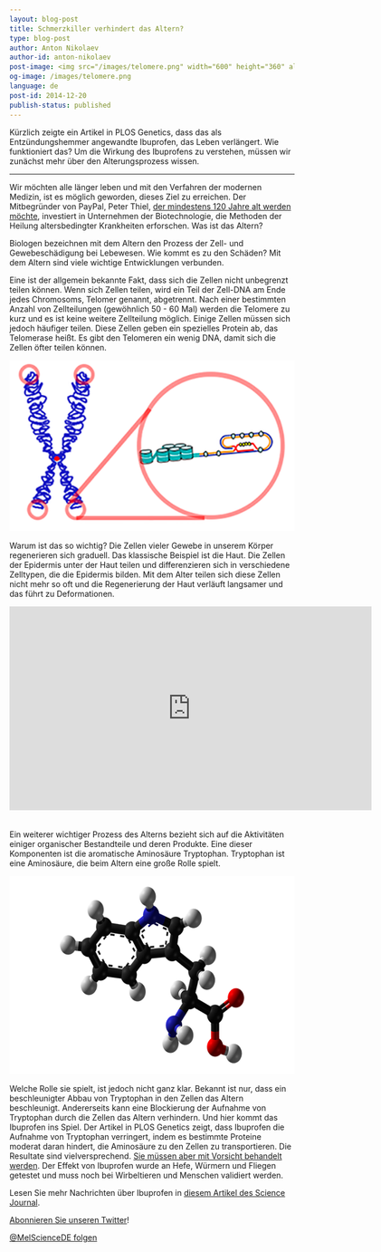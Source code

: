 ```yaml
---
layout: blog-post
title: Schmerzkiller verhindert das Altern?
type: blog-post
author: Anton Nikolaev
author-id: anton-nikolaev
post-image: <img src="/images/telomere.png" width="600" height="360" alt="Telomere">
og-image: /images/telomere.png
language: de
post-id: 2014-12-20
publish-status: published
---
```


Kürzlich zeigte ein Artikel in PLOS Genetics, dass das als Entzündungshemmer angewandte Ibuprofen, das Leben verlängert. Wie funktioniert das? Um die Wirkung des Ibuprofens zu verstehen, müssen wir zunächst mehr über den Alterungsprozess wissen.
<!-- more -->

---
Wir möchten alle länger leben und mit den Verfahren der modernen Medizin, ist es möglich geworden, dieses Ziel zu erreichen. Der Mitbegründer von PayPal, Peter Thiel, <a href="http://www.bloomberg.com/video/peter-thiel-i-m-on-the-human-growth-hormone-pill-JMrIsAq6RC~j2soBovyj4w.html">der mindestens 120 Jahre alt werden möchte</a>, investiert in Unternehmen der Biotechnologie, die Methoden der Heilung altersbedingter Krankheiten erforschen. Was ist das Altern? 

Biologen bezeichnen mit dem Altern den Prozess der Zell- und Gewebeschädigung bei Lebewesen. Wie kommt es zu den Schäden? Mit dem Altern sind viele wichtige Entwicklungen verbunden.

Eine ist der allgemein bekannte Fakt, dass sich die Zellen nicht unbegrenzt teilen können. Wenn sich Zellen teilen, wird ein Teil der Zell-DNA am Ende jedes Chromosoms, Telomer genannt, abgetrennt. Nach einer bestimmten Anzahl von Zellteilungen (gewöhnlich 50 - 60 Mal) werden die Telomere zu kurz und es ist keine weitere Zellteilung möglich. Einige Zellen müssen sich jedoch häufiger teilen. Diese Zellen geben ein spezielles Protein ab, das Telomerase heißt. Es gibt den Telomeren ein wenig DNA, damit sich die Zellen öfter teilen können. 

<img src="/images/telomere.png" width="600" alt="Telomere">

Warum ist das so wichtig? Die Zellen vieler Gewebe in unserem Körper regenerieren sich graduell. Das klassische Beispiel ist die Haut. Die Zellen der Epidermis unter der Haut teilen und differenzieren sich in verschiedene Zelltypen, die die Epidermis bilden. Mit dem Alter teilen sich diese Zellen nicht mehr so oft und die Regenerierung der Haut verläuft langsamer und das führt zu Deformationen.

<iframe width="640" height="360" src="http://www.youtube.com/embed/8_bNfQd7Smc?rel=0" frameborder="0" allowfullscreen></iframe>
<br><br>

Ein weiterer wichtiger Prozess des Alterns bezieht sich auf die Aktivitäten einiger organischer Bestandteile und deren Produkte. Eine dieser Komponenten ist die aromatische Aminosäure Tryptophan. Tryptophan ist eine Aminosäure, die beim Altern eine große Rolle spielt.

<img src="/images/tryptophan.png" width="600" height="350" alt="Tryptophan">

Welche Rolle sie spielt, ist jedoch nicht ganz klar. Bekannt ist nur, dass ein beschleunigter Abbau von Tryptophan in den Zellen das Altern beschleunigt. Andererseits kann eine Blockierung der Aufnahme von Tryptophan durch die Zellen das Altern verhindern. Und hier kommt das Ibuprofen ins Spiel. Der Artikel in PLOS Genetics zeigt, dass Ibuprofen die Aufnahme von Tryptophan verringert, indem es bestimmte Proteine moderat daran hindert, die Aminosäure zu den Zellen zu transportieren. 
Die Resultate sind vielversprechend. <a href="http://www.nhs.uk/news/2014/12December/Pages/ibuprofen-painkiller-hangover-cure-longevity.aspx">Sie müssen aber mit Vorsicht behandelt werden</a>. Der Effekt von Ibuprofen wurde an Hefe, Würmern und Fliegen getestet und muss noch bei Wirbeltieren und Menschen validiert werden.

Lesen Sie mehr Nachrichten über Ibuprofen in <a href="http://news.sciencemag.org/biology/2014/12/ibuprofen-boosts-some-organisms-life-spans">diesem Artikel des Science Journal</a>.
<br/>

<a href="https://twitter.com/MelScienceDE">Abonnieren Sie unseren Twitter</a>!

<!-- Begin Twitter follow -->
<a href="https://twitter.com/MelScienceDE" class="twitter-follow-button" data-show-count="false" data-lang="de" data-size="large">@MelScienceDE folgen</a>
<script>!function(d,s,id){var js,fjs=d.getElementsByTagName(s)[0],p=/^http:/.test(d.location)?'http':'https';if(!d.getElementById(id)){js=d.createElement(s);js.id=id;js.src=p+'://platform.twitter.com/widgets.js';fjs.parentNode.insertBefore(js,fjs);}}(document, 'script', 'twitter-wjs');</script>
<!-- End Twitter follow -->
